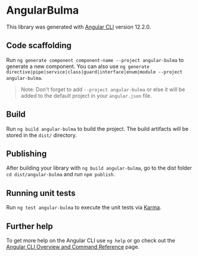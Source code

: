 # AngularBulma

This library was generated with [Angular CLI](https://github.com/angular/angular-cli) version 12.2.0.

## Code scaffolding

Run `ng generate component component-name --project angular-bulma` to generate a new component. You can also use `ng generate directive|pipe|service|class|guard|interface|enum|module --project angular-bulma`.
> Note: Don't forget to add `--project angular-bulma` or else it will be added to the default project in your `angular.json` file. 

## Build

Run `ng build angular-bulma` to build the project. The build artifacts will be stored in the `dist/` directory.

## Publishing

After building your library with `ng build angular-bulma`, go to the dist folder `cd dist/angular-bulma` and run `npm publish`.

## Running unit tests

Run `ng test angular-bulma` to execute the unit tests via [Karma](https://karma-runner.github.io).

## Further help

To get more help on the Angular CLI use `ng help` or go check out the [Angular CLI Overview and Command Reference](https://angular.io/cli) page.
